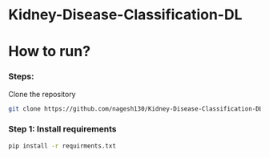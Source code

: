 # Kidney-Disease-Classification-DL


# How to run?

### Steps:
Clone the repository

```bash
git clone https://github.com/nagesh130/Kidney-Disease-Classification-DL
```

### Step 1: Install requirements
```bash
pip install -r requirments.txt
```
